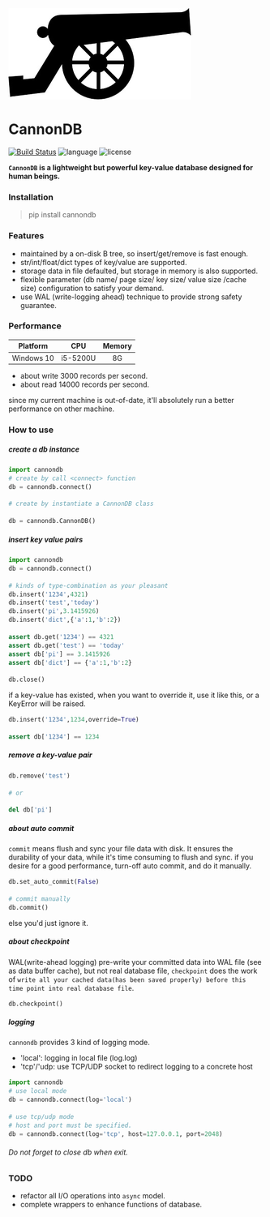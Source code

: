 ![logo](https://github.com/SimonCqk/cannondb/blob/master/logo/cannon.jpg?raw=true)

CannonDB
========
[![Build Status](https://travis-ci.org/SimonCqk/cannondb.svg?branch=master)](https://travis-ci.org/SimonCqk/cannondb) 
![language](https://img.shields.io/badge/language-python-blue.svg)
![license](https://img.shields.io/badge/license-MIT-000000.svg)

**`CannonDB` is a lightweight but powerful key-value database designed for human beings.** 

### Installation

> pip install cannondb

### Features

- maintained by a on-disk B tree, so insert/get/remove is fast enough.
- str/int/float/dict types of key/value are supported.
- storage data in file defaulted, but storage in memory is also supported. 
- flexible parameter (db name/ page size/ key size/ value size /cache size) configuration to satisfy your demand.
- use WAL (write-logging ahead) technique to provide strong safety guarantee.

### Performance

|  Platform  |    CPU   |  Memory  |
| :---------: |:-------:| :------: |
| Windows 10 | i5-5200U |    8G    |


- about write 3000 records per second.
- about read 14000 records per second. 

since my current machine is out-of-date, it'll absolutely run a better 
performance on other machine.  

### How to use

##### create a db instance

```python
import cannondb
# create by call <connect> function
db = cannondb.connect()

# create by instantiate a CannonDB class

db = cannondb.CannonDB()
```

##### insert key value pairs
```python
import cannondb
db = cannondb.connect()

# kinds of type-combination as your pleasant
db.insert('1234',4321)
db.insert('test','today')
db.insert('pi',3.1415926)
db.insert('dict',{'a':1,'b':2})

assert db.get('1234') == 4321
assert db.get('test') == 'today'
assert db['pi'] == 3.1415926
assert db['dict'] == {'a':1,'b':2}

db.close()
```
if a key-value has existed, when you want to override it, use
it like this, or a KeyError will be raised.
```python
db.insert('1234',1234,override=True)

assert db['1234'] == 1234
```

##### remove a key-value pair
```python
db.remove('test')

# or

del db['pi']
```

##### about auto commit
`commit` means flush and sync your file data with disk. It ensures the durability of 
your data, while it's time consuming to flush and sync.
if you desire for a good performance, turn-off auto commit, and do it manually.
```python
db.set_auto_commit(False)

# commit manually
db.commit()
```
else you'd just ignore it.

##### about checkpoint
WAL(write-ahead logging) pre-write your committed data into WAL file (see as data buffer cache), 
but not real database file, `checkpoint` does the work of `write all your cached data(has been saved properly) before this 
time point into real database file`.

```python
db.checkpoint()
```

##### logging
`cannondb` provides 3 kind of logging mode.

- 'local': logging in local file (log.log)
- 'tcp'/'udp: use TCP/UDP socket to redirect logging to a concrete host 

```python
import cannondb
# use local mode
db = cannondb.connect(log='local')

# use tcp/udp mode
# host and port must be specified.
db = cannondb.connect(log='tcp', host=127.0.0.1, port=2048)
```

###### Do not forget to close db when exit.

### TODO

- refactor all I/O operations into `async` model.
- complete wrappers to enhance functions of database.